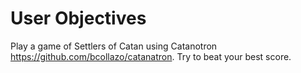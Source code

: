 # User Objectives

Play a game of Settlers of Catan using Catanotron https://github.com/bcollazo/catanatron. Try to beat your best score. 